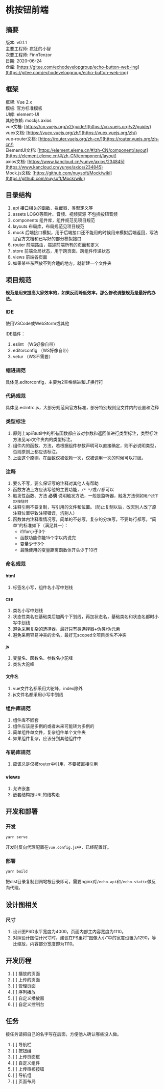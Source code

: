# 桃按钮前端

## 摘要

版本: v0.1.1  
主要工程师: 疯狂的小智  
次要工程师: FinnTenzor  
日期: 2020-06-24  
仓库: [https://gitee.com/echodevelopgroup/echo-button-web-ing](https://gitee.com/echodevelopgroup/echo-button-web-ing)  

## 框架

框架: Vue 2.x  
模板: 官方标准模板  
UI库: element-UI  
其他依赖: mockjs axios  
vue文档: [https://cn.vuejs.org/v2/guide/](https://cn.vuejs.org/v2/guide/)  
vuex文档: [https://vuex.vuejs.org/zh/](https://vuex.vuejs.org/zh/)  
vue-router文档: [https://router.vuejs.org/zh-cn/](https://router.vuejs.org/zh-cn/)  
ElementUI文档: [https://element.eleme.cn/#/zh-CN/component/layout](https://element.eleme.cn/#/zh-CN/component/layout)  
axios文档: [https://www.kancloud.cn/yunye/axios/234845](https://www.kancloud.cn/yunye/axios/234845)  
Mock.js文档: [https://github.com/nuysoft/Mock/wiki](https://github.com/nuysoft/Mock/wiki)  

## 目录结构

1. api 接口相关的函数、拦截器、类型定义等
2. assets LOGO等图片、音频、视频资源 不包括按钮音频
3. components 组件库，组件规范见项目规范
4. layouts 布局库，布局规范见项目规范
5. mock 后端接口模拟，用于后端接口还不能用的时候用来模拟后端返回，写法见官方文档和已写好的部分模拟接口
6. router 前端路由，描述前端所有的页面和定义
7. store 前端全局状态，用于跨页面、跨组件传递状态
8. views 前端各页面
9. 如果某些东西放不到合适的地方，就新建一个文件夹

## 项目规范

__规范是用来提高大家效率的，如果反而降低效率，那么修改调整规范是最好的办法。__

### IDE

使用VSCode或WebStorm或其他

IDE插件：

1. eslint （WS好像自带）
2. editorconfig （WS好像自带）
3. vetur （WS不需要）

### 缩进规范

具体见.editorconfig，主要为2空格缩进和LF换行符

### 代码规范

具体见.eslintrc.js，大部分规范同官方标准，部分特别规则见文件内的设置和注释

### 类型标注

1. 原则上api和util中的所有函数都应该对参数和返回值进行类型标注，类型标注方法见api文件夹内的类型标注。
2. 组件内的函数、方法，若根据组件参数声明可以直接确定，则不必说明类型，否则原则上都应该标注。
3. 上面这个原则，在函数仅被依赖一次，仅被调用一次的时候可以打破。

### 注释

1. 要么不写，要么保证写的注释对其他人有帮助
2. 函数方法上方应该写他的主要功能，`/* */`或`//`都可以
3. 触发性函数、方法 __必须__ 说明触发方法，一般是监听器，触发方法例如`用户按下XX按钮时`
4. 注释引用不要复制，写引用的文件和位置。（防止复制以后，改天别人改了原注释位置导致注释错误，坑别人）
5. 函数体内注释看情况写，简单的不必写，复杂的分块写，不要每行都写。“简单”的标准如下（满足其一）：
    * if/for小于3个
    * 函数功能你能15个字以内说完
    * 变量少于3个
    * 最晚使用的变量距离函数体开头少于10行

### 命名规范

#### html

1. 标签名小写，组件名小写中划线

#### css

1. 类名小写中划线
2. 状态性类名在基础类后加两个下划线，再加状态名，基础类名和状态名都时小写中划线
3. 避免采用复杂的选择器，最好只有类选择器+伪类/伪元素
4. 避免采用容易冲突的命名，最好无scoped全项目类名不冲突

#### js

1. 变量名、函数名、参数名小驼峰
2. 类名大驼峰

#### 文件名

1. vue文件名都采用大驼峰，index除外
2. js文件名都采用小写中划线

### 组件库规范

1. 组件库不嵌套
2. 组件应该是多例的或者未来可能转为多例的
3. 简单组件单文件，复杂组件单个文件夹
4. 如果组件复杂，应该分到其他组件中

### 布局库规范

1. 应该总是仅被router中引用，不要被直接引用

### views

1. 允许嵌套
2. 嵌套结构跟URL的结构走

## 开发和部署

### 开发

```sh
yarn serve
```

开发时反向代理配置在`vue.config.js`中，已经配置好。

### 部署

```sh
yarn build
```

把dist目录复制到网站根目录即可，需要nginx对`/echo-api`和`/echo-static`做反向代理。

## 设计图相关

### 尺寸

1. 设计图PSD水平宽度为4000，页面内部主内容宽度为1110。
2. 对照设计图估计尺寸时，建议在PS里将“图像大小”中的宽度设置为1290，等比缩放，内容部分宽度即为1110。

## 开发历程

1. [ ] 播放的页面
2. [ ] 上传的页面
3. [ ] 管理页面
4. [ ] 序列播放
5. [ ] 自定义播放器
6. [ ] 自定义控制台

## 任务

接任务请把自己的名字写在后面，方便他人确认哪些没人做。

1. [ ] 导航栏
2. [ ] 按钮组
3. [ ] 上传页面框
4. [ ] 自定义组件
5. [ ] 上传审核按钮
6. [ ] 导航组
7. [ ] 页面布局

